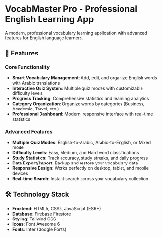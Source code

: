 # VocabMaster Pro - Professional English Learning App

A modern, professional vocabulary learning application with advanced features for English language learners.

## 🚀 Features

### Core Functionality
- **Smart Vocabulary Management**: Add, edit, and organize English words with Arabic translations
- **Interactive Quiz System**: Multiple quiz modes with customizable difficulty levels
- **Progress Tracking**: Comprehensive statistics and learning analytics
- **Category Organization**: Organize words by categories (Business, Academic, Travel, etc.)
- **Professional Dashboard**: Modern, responsive interface with real-time statistics

### Advanced Features
- **Multiple Quiz Modes**: English-to-Arabic, Arabic-to-English, or Mixed mode
- **Difficulty Levels**: Easy, Medium, and Hard word classifications
- **Study Statistics**: Track accuracy, study streaks, and daily progress
- **Data Export/Import**: Backup and restore your vocabulary data
- **Responsive Design**: Works perfectly on desktop, tablet, and mobile devices
- **Real-time Search**: Instant search across your vocabulary collection

## 🛠️ Technology Stack

- **Frontend**: HTML5, CSS3, JavaScript (ES6+)
- **Database**: Firebase Firestore
- **Styling**: Tailwind CSS
- **Icons**: Font Awesome 6
- **Fonts**: Inter (Google Fonts)